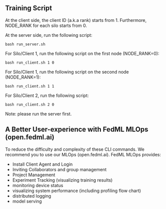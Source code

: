 ## Training Script

At the client side, the client ID (a.k.a rank) starts from 1. Furthermore, NODE_RANK for each silo starts from 0.

At the server side, run the following script:
```
bash run_server.sh
```

For Silo/Client 1, run the following script on the first node (NODE_RANK=0):
```
bash run_client.sh 1 0
```
For Silo/Client 1, run the following script on the second node (NODE_RANK=1):
```
bash run_client.sh 1 1
```

For Silo/Client 2, run the following script:
```
bash run_client.sh 2 0
```
Note: please run the server first.

## A Better User-experience with FedML MLOps (open.fedml.ai)
To reduce the difficulty and complexity of these CLI commands. We recommend you to use our MLOps (open.fedml.ai).
FedML MLOps provides:
- Install Client Agent and Login
- Inviting Collaborators and group management
- Project Management
- Experiment Tracking (visualizing training results)
- monitoring device status
- visualizing system performance (including profiling flow chart)
- distributed logging
- model serving